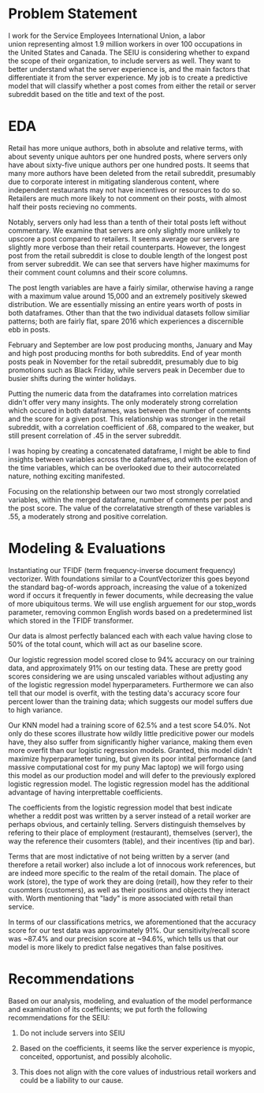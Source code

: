 # Problem Statement

I work for the Service Employees International Union, a labor union representing almost 1.9 million workers in over 100 occupations in the United States and Canada. The SEIU is considering whether to expand the scope of their organization, to include servers as well. They want to better understand what the server experience is, and the main factors that differentiate it from the server experience. 
My job is to create a predictive model that will classify whether a post comes from either the retail or server subreddit based on the title and text of the post. 

# EDA

Retail has more unique authors, both in absolute and relative terms, with about seventy unique auhtors per one hundred posts, where servers only have about sixty-five unique authors per one hundred posts. It seems that many more authors have been deleted from the retail subreddit, presumably due to corporate interest in mitigating slanderous content, where independent restaurants may not have incentives or resources to do so. Retailers are much more likely to not comment on their posts, with almost half their posts recieving no comments. 

Notably, servers only had less than a tenth of their total posts left without commentary. We examine that servers are only slightly more unlikely to upscore a post compared to retailers. It seems average our servers are slightly more verbose than their retail counterparts. However, the longest post from the retail subreddit is close to double length of the longest post from server subreddit. We can see that servers have higher maximums for their comment count columns and their score columns.

The post length variables are have a fairly similar, otherwise having a range with a maximum value around 15,000 and an extremely positively skewed distribution. We are essentially missing an entire years worth of posts in both dataframes. Other than that the two individual datasets follow similiar patterns; both are fairly flat, spare 2016 which experiences a discernible ebb in posts.

February and September are low post producing months, January and May and high post producing months for both subreddits. End of year month posts peak in November for the retail subreddit, presumably due to big promotions such as Black Friday, while servers peak in December due to busier shifts during the winter holidays.

Putting the numeric data from the dataframes into correlation matrices didn't offer very many insights. The only moderately strong correlation which occured in both dataframes, was between the number of comments and the score for a given post. This relationship was stronger in the retail subreddit, with a correlation coefficient of .68, compared to the weaker, but still present correlation of .45 in the server subreddit. 

I was hoping by creating a concatenated dataframe, I might be able to find insights between variables across the dataframes, and with the exception of the time variables, which can be overlooked due to their autocorrelated nature, nothing exciting manifested. 

Focusing on the relationship between our two most strongly correlatied variables, within the merged dataframe, number of comments per post and the post score. The value of the correlatative strength of these variables is .55, a moderately strong and positive correlation. 

# Modeling & Evaluations

Instantiating our TFIDF (term frequency-inverse document frequency) vectorizer. With foundations similar to a CountVectorizer this goes beyond the standard bag-of-words approach, increasing the value of a tokenized word if occurs it frequently in fewer documents, while decreasing the value of more ubiquitous terms. We will use english arguement for our stop_words parameter, removing common English words based on a predetermined list which stored in the TFIDF transformer. 

Our data is almost perfectly balanced each with each value having close to 50% of the total count, which will act as our baseline score. 

Our logistic regression model scored close to 94% accuracy on our training data, and approximately 91% on our testing data. These are pretty good scores considering we are using unscaled variables without adjusting any of the logistic regression model hyperparameters. Furthermore we can also tell that our model is overfit, with the testing data's accuracy score four percent lower than the training data; which suggests our model suffers due to high variance. 

Our KNN model had a training score of 62.5% and a test score 54.0%. Not only do these scores illustrate how wildly little predicitive power our models have, they also suffer from significantly higher variance, making them even more overfit than our logistic regression models. Granted, this model didn't maximize hyperparameter tuning, but given its poor intital performance (and massive computational cost for my puny Mac laptop) we will forgo using this model as our production model and will defer to the previously explored logistic regression model. The logistic regression model has the additional advantage of having interprettable coefficients.  

The coefficients from the logistic regression model that best indicate whether a reddit post was written by a server instead of a retail worker are perhaps obvious, and certainly telling. Servers distinguish themselves by refering to their place of employment (restaurant), themselves (server), the way the reference their cusomters (table), and their incentives (tip and bar). 

Terms that are most indictative of not being written by a server (and therefore a retail worker) also include a lot of innocous work references, but are indeed more specific to the realm of the retail domain. The place of work (store), the type of work they are doing (retail), how they refer to their cusomters (customers), as well as their positions and objects they interact with. Worth mentioning that "lady" is more associated with retail than service. 

In terms of our classifications metrics, we aforementioned that the accuracy score for our test data was approximately 91%. Our sensitivity/recall score was ~87.4% and our precision score at ~94.6%, which tells us that our model is more likely to predict false negatives than false positives. 

# Recommendations

Based on our analysis, modeling, and evaluation of the model performance and examination of its coefficients; we put forth the following recommendations for the SEIU:

1. Do not include servers into SEIU

2. Based on the coefficients, it seems like the server experience is myopic, conceited, opportunist, and possibly alcoholic.

3. This does not align with the core values of industrious retail workers and could be a liability to our cause.
